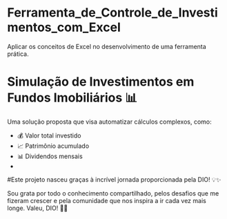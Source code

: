 # Ferramenta_de_Controle_de_Investimentos_com_Excel
Aplicar os conceitos de Excel no desenvolvimento de uma ferramenta prática.

# Simulação de Investimentos em Fundos Imobiliários 📊

Uma solução proposta que visa automatizar cálculos complexos, como:
- 💰 Valor total investido
- 📈 Patrimônio acumulado
- 📊 Dividendos mensais
- 
#Este projeto nasceu graças à incrível jornada proporcionada pela DIO! 💡✨

 Sou grata por todo o conhecimento compartilhado, pelos desafios que me fizeram crescer e pela comunidade que nos inspira a ir cada vez mais longe. Valeu, DIO! 🚀🙌


